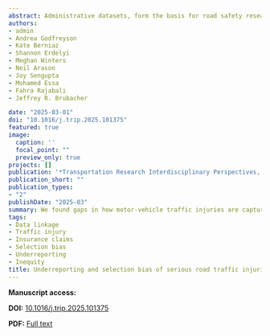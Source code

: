```yaml
---
abstract: Administrative datasets, form the basis for road safety research, but suffer from under-reporting and selection bias. Data linkage can provide a fuller picture of road traffic injuries and provide insight into dataset-specific biases. We examined the overlap of serious road traffic injuries involving motor vehicles reported in hospitalization records, police reports, and insurance claims in British Columbia, Canada (2015 – 2019) and assess selection bias within each injury dataset. We probabilistically linked police reports, insurance claims, and hospital admissions to a provincial population directory, identifying distinct persons and injuries across datasets. Injuries were linked to sociodemographic and geographic details from other government data including age, sex, low-income status, neighbourhood income and health authority. We analyzed serious injuries to drivers, cyclists and pedestrians. We assessed the proportion of injuries captured by a database (ascertainment rate) and assessed selection bias based on which sociodemographic groups were more likely to only be captured in hospital admissions. From 2015 to 2019, we estimated 57,097 motor vehicle-involved injuries (48,198 motor vehicle drivers, 2,641 cyclists, 6,258 pedestrians). Insurance claims had the highest ascertainment rate for drivers (95.7%), but lower for cyclists (83.3%) and pedestrians (76.5%). Police records and hospital admissions better captured cyclist and pedestrian injuries compared to driver injuries. Unlinked hospital admission injuries were more likely from low-income and remote populations. The underreporting highlights the need for improved injury data collection especially for pedestrian and cyclists, to better capture the full injury burden, particularly among marginalized sociodemographic groups.
authors:
- admin
- Andrea Godfreyson
- Kate Berniaz
- Shannon Erdelyi
- Meghan Winters
- Neil Arason
- Joy Sengupta
- Mohamed Essa
- Fahra Rajabali
- Jeffrey R. Brubacher

date: "2025-03-01"
doi: "10.1016/j.trip.2025.101375"
featured: true
image:
  caption: ''
  focal_point: ""
  preview_only: true
projects: []
publication: '*Transportation Research Interdisciplinary Perspectives, 30* (March)'
publication_short: ""
publication_types:
- "2"
publishDate: "2025-03"
summary: We found gaps in how motor-vehicle traffic injuries are captured across British Columbia's administrative datasets, with insurance claims recording the highest percentage of injuries (95.7% for drivers, 83.3% for cyclists, 76.5% for pedestrians), yet substantial proportions of hospitalized individuals missing from both insurance and police records, particularly among vulnerable road users and low-income populations—potentially perpetuating inequities when these incomplete datasets inform safety investment priorities.
tags:
- Data linkage
- Traffic injury
- Insurance claims
- Selection bias
- Underreporting
- Inequity
title: Underreporting and selection bias of serious road traffic injuries in auto insurance claims and police reports in British Columbia, Canada
---
```


**Manuscript access:**

**DOI:** [10.1016/j.trip.2025.101375](https://doi.org/10.1016/j.trip.2025.101375)

**PDF:** [Full text](./manuscript.pdf) 
